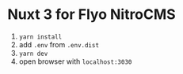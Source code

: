 # Nuxt 3 for Flyo NitroCMS

1. `yarn install`
2. add `.env` from `.env.dist`
3. `yarn dev`
4. open browser with `localhost:3030`